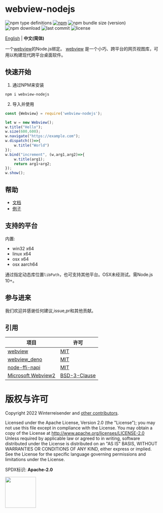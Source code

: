 # webview-nodejs

![npm type definitions](https://img.shields.io/npm/types/webview-nodejs?label=%20&logo=typescript&logoColor=white)
[![npm](https://img.shields.io/npm/v/webview-nodejs)](https://www.npmjs.com/package/webview-nodejs) ![npm bundle size (version)](https://img.shields.io/bundlephobia/min/webview-nodejs/latest?label=体积) ![npm download](https://img.shields.io/npm/dt/webview-nodejs?label=下载次数)
![last commit](https://img.shields.io/github/last-commit/Winterreisender/webviewko?label=上次提交)
![license](https://img.shields.io/github/license/Winterreisender/webviewko?color=3DA639&label=许可)

[English](../README.md) | **中文(简体)**

一个[webview](https://github.com/webview/webview)的Node.js绑定。 [webview](https://github.com/webview/webview) 是一个小巧、跨平台的网页视图库，可用以构建现代跨平台桌面软件。


## 快速开始

1. 通过NPM来安装
```shell
npm i webview-nodejs
```
2. 导入并使用
```js
const {Webview} = require('webview-nodejs');

let w = new Webview();
w.title("Hello");
w.size(600,600);
w.navigate("https://example.com");
w.dispatch(()=>{
    w.title("World")
});
w.bind("increment", (w,arg1,arg2)=>{
    w.title(arg1);
    return arg1+arg2;
});
w.show();
```

## 帮助

- [文档](https://winterreisender.github.io/webview-nodejs/tsdoc/index.html)
- [例子](test/)

## 支持的平台

内置:

- win32 x64
- linux x64
- osx x64
- osx aarch64

通过指定动态库位置`libPath`，也可支持其他平台。OSX未经测试。需Node.js 10+。

## 参与进来

我们欢迎并感谢任何建议,issue,pr和其他贡献。

## 引用

| 项目 | 许可 |
|---|---|
| [webview](https://github.com/webview/webview)                                | [MIT](https://github.com/webview/webview/blob/master/LICENSE)                |
| [webview_deno](https://github.com/webview/webview_deno)                      | [MIT](https://github.com/webview/webview_deno/blob/master/LICENSE)           |
| [node-ffi-napi](https://github.com/node-ffi-napi/node-ffi-napi)              | [MIT](https://github.com/node-ffi-napi/node-ffi-napi/blob/master/LICENSE)    |
| [Microsoft Webview2](https://www.nuget.org/packages/Microsoft.Web.WebView2/) | [BSD-3-Clause](https://www.nuget.org/packages/Microsoft.Web.WebView2/1.0.1245.22/License)     |


# 版权与许可

Copyright 2022 Winterreisender and [other contributors](https://github.com/Winterreisender/webview-nodejs/graphs/contributors).

Licensed under the Apache License, Version 2.0 (the "License"); you may not use this file except in compliance with the License. You may obtain a copy of the License at http://www.apache.org/licenses/LICENSE-2.0  
Unless required by applicable law or agreed to in writing, software distributed under the License is distributed on an "AS IS" BASIS, WITHOUT WARRANTIES OR CONDITIONS OF ANY KIND, either express or implied.  
See the License for the specific language governing permissions and limitations under the License.

SPDX标识: **Apache-2.0**

<img src="https://opensource.org/sites/default/files/public/OSIApproved.svg" width="100" />
